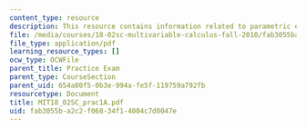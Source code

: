 ```yaml
---
content_type: resource
description: This resource contains information related to parametric equations.
file: /media/courses/18-02sc-multivariable-calculus-fall-2010/fab3055ba2c2f06834f14004c7d0047e_MIT18_02SC_prac1A.pdf
file_type: application/pdf
learning_resource_types: []
ocw_type: OCWFile
parent_title: Practice Exam
parent_type: CourseSection
parent_uid: 654a80f5-0b3e-994a-fe5f-119759a792fb
resourcetype: Document
title: MIT18_02SC_prac1A.pdf
uid: fab3055b-a2c2-f068-34f1-4004c7d0047e
---
```

